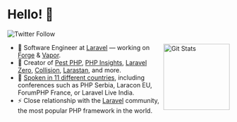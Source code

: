 # Hello! 👋

![Twitter Follow](https://img.shields.io/twitter/follow/enunomaduro?style=for-the-badge)

<a href="https://github.com/nunomaduro"><img alt="Git Stats" src="https://github-readme-stats.vercel.app/api?username=nunomaduro&show_icons=true" align="right" height="150" /></a>

- 🔭 Software Engineer at [Laravel](laravel.com) — working on [Forge](https://forge.laravel.com) & [Vapor](https://vapor.laravel.com).
- 🚀 Creator of [Pest PHP](https://pestphp.com), [PHP Insights](https://phpinsights.com), [Laravel Zero](https://laravel-zero.com), [Collision](https://github.com/nunomaduro/collision), [Larastan](https://github.com/nunomaduro/larastan), and more.
- 🎤 [Spoken in 11 different countries](https://nunomaduro.com/talks), including conferences such as PHP Serbia, Laracon EU, ForumPHP France, or Laravel Live India.
- ⚡  Close relationship with the [Laravel](laravel.com) community, the most popular PHP framework in the world.
